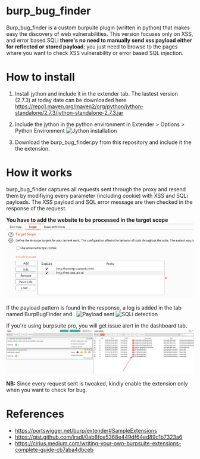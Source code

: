 # burp_bug_finder

Burp_bug_finder is a custom burpuite plugin (written in python) that makes easy the discovery of web vulnerabilities. 
This version focuses only on XSS, and error based SQLi **there's no need to manually send xss payload either for reflected or stored payload**; you just need to browse to the pages where you want to check XSS vulnerability or error based SQL injection.

# How to install
1. Install jython and include it in the extender tab. 
The lastest version (2.7.3) at today date can be downloaded here https://repo1.maven.org/maven2/org/python/jython-standalone/2.7.3/jython-standalone-2.7.3.jar

2. Include the jython in the python environment in Extender > Options > Python Environment 
![Jython installation](images/jython.png)

3. Download the burp_bug_finder.py from this repository and include it the the extension.


# How it works 

burp_bug_finder captures all requests sent through the proxy and resend them by modifiying every parameter (including cookie) with XSS and SQLi payloads.
The XSS payload and SQL error message are then checked in the response of the request.

**You have to add the website to be processed in the target scope**
![Target added to scope](images/target_added_to_scope.png)

If the payload pattern is found in the response, a log is added in the tab named BurpBugFinder and .
![Payload sent](images/payload_sent.png)
![SQLi detection](images/sqli.png)

If you're using burpsuite pro, you will get issue alert in the dashboard tab. 
![Issues summary from burp pro](images/burp_pro_issue_from_burpbugfinder.png)

**NB:** Since every request sent is tweaked, kindly enable the extension only when you want to check for bug.

# References
- https://portswigger.net/burp/extender#SampleExtensions
- https://gist.github.com/irsdl/0ab8fce5368e449df64ed89c1b7323a6
- https://cirius.medium.com/writing-your-own-burpsuite-extensions-complete-guide-cb7aba4dbceb
